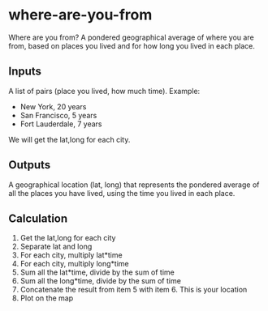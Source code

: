 # where-are-you-from
Where are you from? A pondered geographical average of where you are from, based on places you lived and for how long you lived in each place.

## Inputs

A list of pairs (place you lived, how much time). Example:
- New York, 20 years
- San Francisco, 5 years
- Fort Lauderdale, 7 years

We will get the lat,long for each city.

## Outputs

A geographical location (lat, long) that represents the pondered average of all the places you have lived, using the time you lived in each place.

## Calculation

1. Get the lat,long for each city
2. Separate lat and long
3. For each city, multiply lat*time
4. For each city, multiply long*time
5. Sum all the lat*time, divide by the sum of time
6. Sum all the long*time, divide by the sum of time
7. Concatenate the result from item 5 with item 6. This is your location
8. Plot on the map
